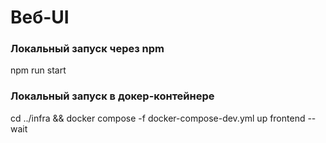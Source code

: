 # Веб-UI

### Локальный запуск через npm
npm run start

### Локальный запуск в докер-контейнере
cd ../infra && docker compose -f docker-compose-dev.yml up frontend --wait